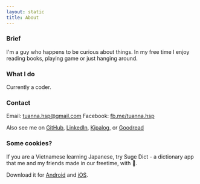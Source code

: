 ```yaml
---
layout: static
title: About
---
```



### Brief
I'm a guy who happens to be curious about things.
In my free time I enjoy reading books, playing game or just hanging around.

### What I do
Currently a coder.

### Contact
Email:&nbsp;[tuanna.hsp@gmail.com](mailto:tuanna.hsp@gmail.com)
Facebook:&nbsp;[fb.me/tuanna.hsp](https://www.facebook.com/tuanna.hsp)

Also see me on [GitHub](https://github.com/tuanna-hsp), [LinkedIn](https://www.linkedin.com/in/nguyen-anh-tuan-hsp/), [Kipalog](https://kipalog.com/users/tuanna.hsp/mypage), or [Goodread](https://www.goodreads.com/review/list/62827416)

### Some cookies?
If you are a Vietnamese learning Japanese, try Suge Dict - a dictionary app that me and my friends made in our freetime, with 🖤.

Download it for [Android](https://play.google.com/store/apps/details?id=com.tasogare.dictionary) and [iOS](https://itunes.apple.com/gb/app/suge-dict-tu-dien-nhat-viet/id1446211651).